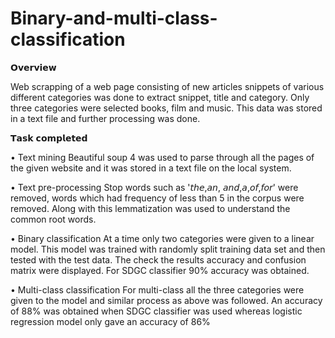 # Binary-and-multi-class-classification

𝗢𝘃𝗲𝗿𝘃𝗶𝗲𝘄

Web scrapping of a web page consisting of new articles snippets of various different categories was done to extract snippet, title and category. Only three categories were selected books, film and music. This data was stored in a text file and further processing was done.

𝗧𝗮𝘀𝗸 𝗰𝗼𝗺𝗽𝗹𝗲𝘁𝗲𝗱

• Text mining
Beautiful soup 4 was used to parse through all the pages of the given website and it was stored in a text file on the local system.

• Text pre-processing
Stop words such as '𝘵𝘩𝘦,𝘢𝘯, 𝘢𝘯𝘥,𝘢,𝘰𝘧,𝘧𝘰𝘳' were removed, words which had frequency of less than 5 in the corpus were removed. Along with this lemmatization was used to understand the common root words.

• Binary classification
At a time only two categories were given to a linear model. This model was trained with randomly split training data set and then tested with the test data. The check the results accuracy and confusion matrix were displayed. For SDGC classifier 90% accuracy was obtained.

• Multi-class classification
For multi-class all the three categories were given to the model and similar process as above was followed. An accuracy of 88% was obtained when SDGC classifier was used whereas logistic regression model only gave an accuracy of 86%
